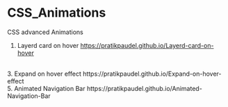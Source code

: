 # CSS_Animations
CSS advanced Animations
<br> 
1. Layerd card on hover
https://pratikpaudel.github.io/Layerd-card-on-hover
<br>
3. Expand on hover effect
https://pratikpaudel.github.io/Expand-on-hover-effect
<br>
5. Animated Navigation Bar
https://pratikpaudel.github.io/Animated-Navigation-Bar
